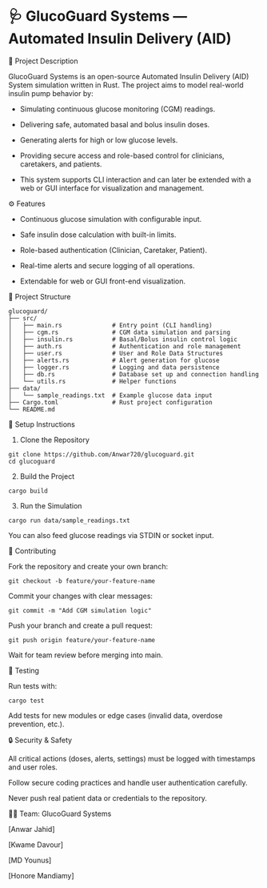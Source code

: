 # 🩺 GlucoGuard Systems — Automated Insulin Delivery (AID) 

📘 Project Description

GlucoGuard Systems is an open-source Automated Insulin Delivery (AID) System simulation written in Rust.
The project aims to model real-world insulin pump behavior by:

- Simulating continuous glucose monitoring (CGM) readings.

- Delivering safe, automated basal and bolus insulin doses.

- Generating alerts for high or low glucose levels.

- Providing secure access and role-based control for clinicians, caretakers, and patients.

- This system supports CLI interaction and can later be extended with a web or GUI interface for visualization and management.

⚙️ Features

- Continuous glucose simulation with configurable input.

- Safe insulin dose calculation with built-in limits.

- Role-based authentication (Clinician, Caretaker, Patient).

- Real-time alerts and secure logging of all operations.

- Extendable for web or GUI front-end visualization.

🧩 Project Structure
```
glucoguard/
├── src/
│   ├── main.rs              # Entry point (CLI handling)
│   ├── cgm.rs               # CGM data simulation and parsing
│   ├── insulin.rs           # Basal/Bolus insulin control logic
│   ├── auth.rs              # Authentication and role management
│   ├── user.rs              # User and Role Data Structures
│   ├── alerts.rs            # Alert generation for glucose 
│   ├── logger.rs            # Logging and data persistence
│   ├── db.rs                # Database set up and connection handling
│   └── utils.rs             # Helper functions
├── data/
│   └── sample_readings.txt  # Example glucose data input
├── Cargo.toml               # Rust project configuration
└── README.md

```
🧰 Setup Instructions
1. Clone the Repository
```
git clone https://github.com/Anwar720/glucoguard.git
cd glucoguard
```
2. Build the Project
```
cargo build
```

3. Run the Simulation
```
cargo run data/sample_readings.txt
```


You can also feed glucose readings via STDIN or socket input.

👥 Contributing

Fork the repository and create your own branch:

```
git checkout -b feature/your-feature-name
```


Commit your changes with clear messages:

```
git commit -m "Add CGM simulation logic"
```


Push your branch and create a pull request:

```
git push origin feature/your-feature-name
```


Wait for team review before merging into main.

🧪 Testing

Run tests with:

```
cargo test

```


Add tests for new modules or edge cases (invalid data, overdose prevention, etc.).

🔒 Security & Safety

All critical actions (doses, alerts, settings) must be logged with timestamps and user roles.

Follow secure coding practices and handle user authentication carefully.

Never push real patient data or credentials to the repository.

🧑‍💻 Team: GlucoGuard Systems

[Anwar Jahid] 

[Kwame Davour] 

[MD Younus] 

[Honore Mandiamy] 
